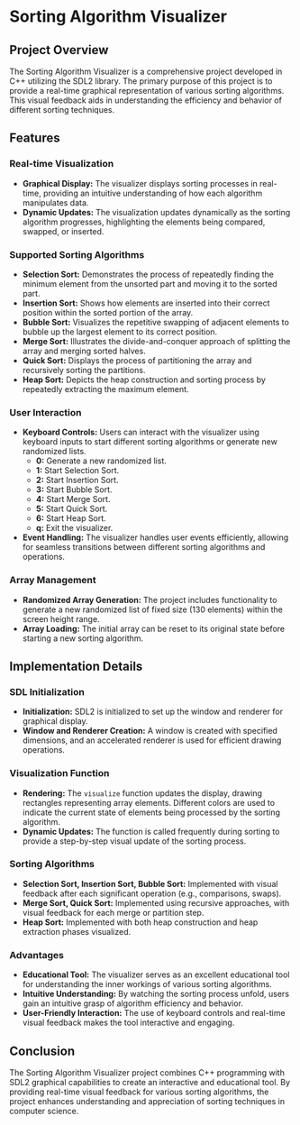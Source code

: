# Sorting Algorithm Visualizer

## Project Overview

The Sorting Algorithm Visualizer is a comprehensive project developed in C++ utilizing the SDL2 library. The primary purpose of this project is to provide a real-time graphical representation of various sorting algorithms. This visual feedback aids in understanding the efficiency and behavior of different sorting techniques.

## Features

### Real-time Visualization

- **Graphical Display:** The visualizer displays sorting processes in real-time, providing an intuitive understanding of how each algorithm manipulates data.
- **Dynamic Updates:** The visualization updates dynamically as the sorting algorithm progresses, highlighting the elements being compared, swapped, or inserted.

### Supported Sorting Algorithms

- **Selection Sort:** Demonstrates the process of repeatedly finding the minimum element from the unsorted part and moving it to the sorted part.
- **Insertion Sort:** Shows how elements are inserted into their correct position within the sorted portion of the array.
- **Bubble Sort:** Visualizes the repetitive swapping of adjacent elements to bubble up the largest element to its correct position.
- **Merge Sort:** Illustrates the divide-and-conquer approach of splitting the array and merging sorted halves.
- **Quick Sort:** Displays the process of partitioning the array and recursively sorting the partitions.
- **Heap Sort:** Depicts the heap construction and sorting process by repeatedly extracting the maximum element.

### User Interaction

- **Keyboard Controls:** Users can interact with the visualizer using keyboard inputs to start different sorting algorithms or generate new randomized lists.
  - **0:** Generate a new randomized list.
  - **1:** Start Selection Sort.
  - **2:** Start Insertion Sort.
  - **3:** Start Bubble Sort.
  - **4:** Start Merge Sort.
  - **5:** Start Quick Sort.
  - **6:** Start Heap Sort.
  - **q:** Exit the visualizer.
- **Event Handling:** The visualizer handles user events efficiently, allowing for seamless transitions between different sorting algorithms and operations.

### Array Management

- **Randomized Array Generation:** The project includes functionality to generate a new randomized list of fixed size (130 elements) within the screen height range.
- **Array Loading:** The initial array can be reset to its original state before starting a new sorting algorithm.

## Implementation Details

### SDL Initialization

- **Initialization:** SDL2 is initialized to set up the window and renderer for graphical display.
- **Window and Renderer Creation:** A window is created with specified dimensions, and an accelerated renderer is used for efficient drawing operations.

### Visualization Function

- **Rendering:** The `visualize` function updates the display, drawing rectangles representing array elements. Different colors are used to indicate the current state of elements being processed by the sorting algorithm.
- **Dynamic Updates:** The function is called frequently during sorting to provide a step-by-step visual update of the sorting process.

### Sorting Algorithms

- **Selection Sort, Insertion Sort, Bubble Sort:** Implemented with visual feedback after each significant operation (e.g., comparisons, swaps).
- **Merge Sort, Quick Sort:** Implemented using recursive approaches, with visual feedback for each merge or partition step.
- **Heap Sort:** Implemented with both heap construction and heap extraction phases visualized.

### Advantages

- **Educational Tool:** The visualizer serves as an excellent educational tool for understanding the inner workings of various sorting algorithms.
- **Intuitive Understanding:** By watching the sorting process unfold, users gain an intuitive grasp of algorithm efficiency and behavior.
- **User-Friendly Interaction:** The use of keyboard controls and real-time visual feedback makes the tool interactive and engaging.

## Conclusion

The Sorting Algorithm Visualizer project combines C++ programming with SDL2 graphical capabilities to create an interactive and educational tool. By providing real-time visual feedback for various sorting algorithms, the project enhances understanding and appreciation of sorting techniques in computer science.

